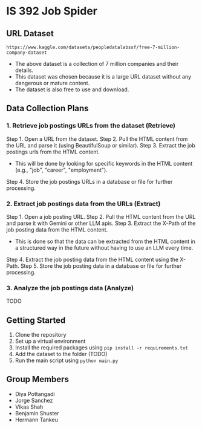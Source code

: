 # IS 392 Job Spider

## URL Dataset

`https://www.kaggle.com/datasets/peopledatalabssf/free-7-million-company-dataset`

- The above dataset is a collection of 7 million companies and their details.
- This dataset was chosen because it is a large URL dataset without any dangerous or mature content.
- The dataset is also free to use and download.

## Data Collection Plans

### 1. Retrieve job postings URLs from the dataset (Retrieve)

Step 1. Open a URL from the dataset.
Step 2. Pull the HTML content from the URL and parse it (using BeautifulSoup or similar).
Step 3. Extract the job postings urls from the HTML content.

- This will be done by looking for specific keywords in the HTML content (e.g., "job", "career", "employment").

Step 4. Store the job postings URLs in a database or file for further processing.

### 2. Extract job postings data from the URLs (Extract)

Step 1. Open a job posting URL.
Step 2. Pull the HTML content from the URL and parse it with Gemini or other LLM apis.
Step 3. Extract the X-Path of the job posting data from the HTML content.

- This is done so that the data can be extracted from the HTML content in a structured way in the future without having to use an LLM every time.

Step 4. Extract the job posting data from the HTML content using the X-Path.
Step 5. Store the job posting data in a database or file for further processing.

### 3. Analyze the job postings data (Analyze)

TODO

## Getting Started

1. Clone the repository
2. Set up a virtual environment
3. Install the required packages using `pip install -r requirements.txt`
4. Add the dataset to the folder (TODO)
5. Run the main script using `python main.py`

## Group Members

- Diya Pottangadi
- Jorge Sanchez
- Vikas Shah
- Benjamin Shuster
- Hermann Tankeu
